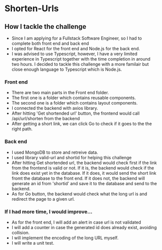 # Shorten-Urls

## How I tackle the challenge

- Since I am applying for a Fullstack Software Engineer, so I had to complete both front end and back end
- I opted for React for the front end and Node.js for the back end. 
- I was advised to use Typescript, however, I have a very limited experience in Typescript together with 
  the time completion in around two hours. I decided to tackle this challenge with a more familair but close enough language to Typescript which is Node.js.

### Front end

- There are two main parts in the Front end folder.
- The first one is a folder which contains reusable components.
- The second one is a folder which contains layout components.
- I connected the backend with axios library.
- After hitting 'Get shortended url' button, the frontend would call /api/url/shorten from the backend
- After getting a short link, we can click Go to check if it goes to the the right path.

### Back end

- I used MongoDB to store and retreive data.
- I used library valid-url and shortid for helping this challenge
- After hitting Get shortended url, the backend would check first if the link from the frontend is valid or not. If it is, the backend would check if the link does exist yet in the database.
  If it does, it would send the short link fromt the database to the front end. If it does not, the backend will generate an id from 'shortid' and save it to the database and send to the backend.
- As for Go button, the backend would check what the long url is and redirect the page to a given url.

### If I had more time, I would improve...

- As for the front end, I will add an alert in case url is not validated
- I will add a counter in case the generated id does already exist, avoiding collision.
- I will implement the encoding of the long URL myself.
- I will write a unit test.



